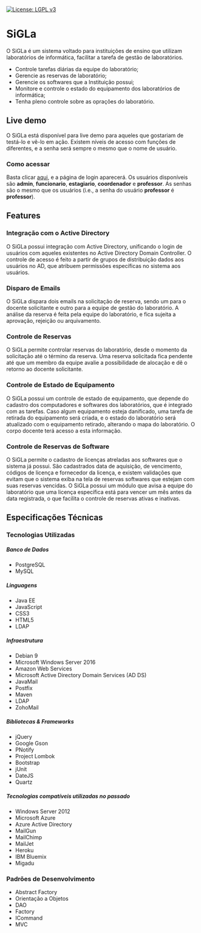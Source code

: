 [![License: LGPL v3](https://img.shields.io/badge/License-LGPL%20v3-blue.svg)](https://www.gnu.org/licenses/lgpl-3.0)

# SiGLa

O SiGLa é um sistema voltado para instituições de ensino que utilizam laboratórios de informática, facilitar a tarefa de gestão de laboratórios.
- Controle tarefas diárias da equipe do laboratório;
- Gerencie as reservas de laboratório;
- Gerencie os softwares que a Instituição possui;
- Monitore e controle o estado do equipamento dos laboratórios de informática;
- Tenha pleno controle sobre as oprações do laboratório.

## Live demo
O SiGLa está disponível para live demo para aqueles que gostariam de testá-lo e vê-lo em ação. Existem níveis de acesso com funções de diferentes, e a senha será sempre o mesmo que o nome de usuário.
### Como acessar
Basta clicar [aqui](https://sigla.thalesalv.es), e a página de login aparecerá. Os usuários disponíveis são **admin**, **funcionario**, **estagiario**, **coordenador** e **professor**. As senhas são o mesmo que os usuários (i.e., a senha do usuário **professor** é **professor**).
## Features
### Integração com o Active Directory
O SiGLa possui integração com Active Directory, unificando o login de usuários com aqueles existentes no Active Directory Domain Controller. O controle de acesso é feito a partir de grupos de distribuição dados aos usuários no AD, que atribuem permissões específicas no sistema aos usuários.

### Disparo de Emails
O SiGLa dispara dois emails na solicitação de reserva, sendo um para o docente solicitante e outro para a equipe de gestão do laboratório. A análise da reserva é feita pela equipe do laboratório, e fica sujeita a aprovação, rejeição ou arquivamento. 

### Controle de Reservas
O SiGLa permite controlar reservas do laboratório, desde o momento da solicitação até o término da reserva. Uma reserva solicitada fica pendente até que um membro da equipe avalie a possibilidade de alocação e dê o retorno ao docente solicitante.

### Controle de Estado de Equipamento
O SiGLa possui um controle de estado de equipamento, que depende do cadastro dos computadores e softwares dos laboratórios, que é integrado com as tarefas. Caso algum equipamento esteja danificado, uma tarefa de retirada do equipamento será criada, e o estado do laboratório será atualizado com o equipamento retirado, alterando o mapa do laboratório. O corpo docente terá acesso a esta informação.

### Controle de Reservas de Software
O SiGLa permite o cadastro de licenças atreladas aos softwares que o sistema já possui. São cadastrados data de aquisição, de vencimento, códigos de licença e fornecedor da licença, e existem validações que evitam que o sistema exiba na tela de reservas softwares que estejam com suas reservas vencidas. O SiGLa possui um módulo que avisa a equipe do laboratório que uma licença específica está para vencer um mês antes da data registrada, o que facilita o controle de reservas ativas e inativas.

## Especificações Técnicas
### Tecnologias Utilizadas
##### Banco de Dados
- PostgreSQL
- MySQL

##### Linguagens
- Java EE
- JavaScript
- CSS3
- HTML5
- LDAP

##### Infraestrutura
- Debian 9
- Microsoft Windows Server 2016
- Amazon Web Services
- Microsoft Active Directory Domain Services (AD DS)
- JavaMail
- Postfix
- Maven
- LDAP
- ZohoMail

##### Bibliotecas & Frameworks
- jQuery
- Google Gson
- PNotify
- Project Lombok
- Bootstrap
- jUnit
- DateJS
- Quartz

##### Tecnologias compatíveis utilizadas no passado
- Windows Server 2012
- Microsoft Azure
- Azure Active Directory
- MailGun
- MailChimp
- MailJet
- Heroku
- IBM Bluemix
- Migadu

### Padrões de Desenvolvimento
- Abstract Factory
- Orientação a Objetos
- DAO
- Factory
- ICommand
- MVC
